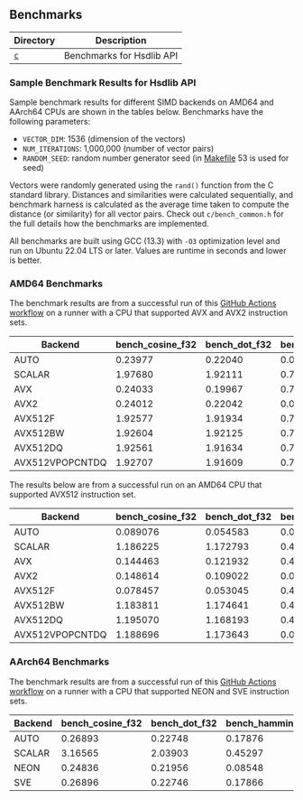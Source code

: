 ## Benchmarks

| Directory | Description               |
|-----------|---------------------------|
| [`c`](c/) | Benchmarks for Hsdlib API |

### Sample Benchmark Results for Hsdlib API

Sample benchmark results for different SIMD backends on AMD64 and AArch64 CPUs are shown in the tables below.
Benchmarks have the following parameters:

- `VECTOR_DIM`: 1536 (dimension of the vectors)
- `NUM_ITERATIONS`: 1,000,000 (number of vector pairs)
- `RANDOM_SEED`: random number generator seed (in [Makefile](../Makefile) 53 is used for seed)

Vectors were randomly generated using the `rand()` function from the C standard library.
Distances and similarities were calculated sequentially, and benchmark harness is calculated as the average time taken
to compute the distance (or similarity) for all vector pairs.
Check out `c/bench_common.h` for the full details how the benchmarks are implemented.

All benchmarks are built using GCC (13.3) with `-O3` optimization level and run on Ubuntu 22.04 LTS or later.
Values are runtime in seconds and lower is better.

### AMD64 Benchmarks

The benchmark results are from a successful run of this
[GitHub Actions workflow](https://github.com/habedi/hsdlib/actions/workflows/benches_amd64.yml)
on a runner with a CPU that supported AVX and AVX2 instruction sets.

| Backend         | bench_cosine_f32 | bench_dot_f32 | bench_hamming_u8 | bench_jaccard_u16 | bench_manhattan_f32 | bench_sqeuclidean_f32 |
|-----------------|------------------|---------------|------------------|-------------------|---------------------|-----------------------|
| AUTO            | 0.23977          | 0.22040       | 0.04192          | 0.91230           | 0.16509             | 0.22214               |
| SCALAR          | 1.97680          | 1.92111       | 0.76417          | 1.45352           | 1.91891             | 1.94650               |
| AVX             | 0.24033          | 0.19967       | 0.76271          | 1.44779           | 0.16449             | 0.20133               |
| AVX2            | 0.24012          | 0.22042       | 0.04193          | 0.91202           | 0.16935             | 0.22407               |
| AVX512F         | 1.92577          | 1.91934       | 0.76340          | 1.44261           | 1.93602             | 1.93231               |
| AVX512BW        | 1.92604          | 1.92125       | 0.75502          | 1.44157           | 1.91425             | 1.91481               |
| AVX512DQ        | 1.92561          | 1.91634       | 0.76431          | 1.44308           | 1.92608             | 1.91666               |
| AVX512VPOPCNTDQ | 1.92707          | 1.91609       | 0.76773          | 1.44231           | 1.91775             | 1.91852               |

The results below are from a successful run on an AMD64 CPU that supported AVX512 instruction set.

| Backend         | bench_cosine_f32 | bench_dot_f32 | bench_hamming_u8 | bench_jaccard_u16 | bench_manhattan_f32 | bench_sqeuclidean_f32 |
|-----------------|------------------|---------------|------------------|-------------------|---------------------|-----------------------|
| AUTO            | 0.089076         | 0.054583      | 0.014012         | 0.308124          | 0.054883            | 0.056979              |
| SCALAR          | 1.186225         | 1.172793      | 0.445971         | 0.865517          | 1.171607            | 1.171269              |
| AVX             | 0.144463         | 0.121932      | 0.443385         | 0.865236          | 0.097709            | 0.121355              |
| AVX2            | 0.148614         | 0.109022      | 0.025315         | 0.295954          | 0.094523            | 0.112432              |
| AVX512F         | 0.078457         | 0.053045      | 0.442175         | 0.869115          | 0.054395            | 0.056841              |
| AVX512BW        | 1.183811         | 1.174641      | 0.447524         | 0.264160          | 1.164908            | 1.165508              |
| AVX512DQ        | 1.195070         | 1.168193      | 0.444074         | 0.264640          | 1.180334            | 1.171049              |
| AVX512VPOPCNTDQ | 1.188696         | 1.173643      | 0.013351         | 0.870104          | 1.169641            | 1.168621              |

### AArch64 Benchmarks

The benchmark results are from a successful run of this
[GitHub Actions workflow](https://github.com/habedi/hsdlib/actions/workflows/benches_aarch64.yml)
on a runner with a CPU that supported NEON and SVE instruction sets.

| Backend | bench_cosine_f32 | bench_dot_f32 | bench_hamming_u8 | bench_jaccard_u16 | bench_manhattan_f32 | bench_sqeuclidean_f32 |
|---------|------------------|---------------|------------------|-------------------|---------------------|-----------------------|
| AUTO    | 0.26893          | 0.22748       | 0.17876          | 1.25252           | 0.23150             | 0.23081               |
| SCALAR  | 3.16565          | 2.03903       | 0.45297          | 0.18185           | 1.81436             | 2.25408               |
| NEON    | 0.24836          | 0.21956       | 0.08548          | 0.47345           | 0.22372             | 0.22436               |
| SVE     | 0.26896          | 0.22746       | 0.17866          | 1.24904           | 0.23142             | 0.23053               |
